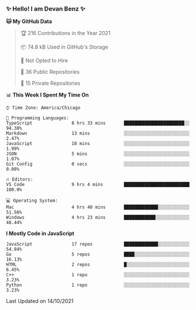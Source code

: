 ### ✨ Hello! I am Devan Benz ✨

<!--START_SECTION:waka-->
**🐱 My GitHub Data** 

> 🏆 216 Contributions in the Year 2021
 > 
> 📦 74.8 kB Used in GitHub's Storage 
 > 
> 🚫 Not Opted to Hire
 > 
> 📜 36 Public Repositories 
 > 
> 🔑 15 Private Repositories  
 > 
📊 **This Week I Spent My Time On** 

```text
⌚︎ Time Zone: America/Chicago

💬 Programming Languages: 
TypeScript               8 hrs 33 mins       ███████████████████████░░   94.38% 
Markdown                 13 mins             ░░░░░░░░░░░░░░░░░░░░░░░░░   2.47% 
JavaScript               10 mins             ░░░░░░░░░░░░░░░░░░░░░░░░░   1.99% 
JSON                     5 mins              ░░░░░░░░░░░░░░░░░░░░░░░░░   1.07% 
Git Config               0 secs              ░░░░░░░░░░░░░░░░░░░░░░░░░   0.08%

🔥 Editors: 
VS Code                  9 hrs 4 mins        █████████████████████████   100.0%

💻 Operating System: 
Mac                      4 hrs 40 mins       █████████████░░░░░░░░░░░░   51.56% 
Windows                  4 hrs 23 mins       ████████████░░░░░░░░░░░░░   48.44%

```

**I Mostly Code in JavaScript** 

```text
JavaScript               17 repos            █████████████░░░░░░░░░░░░   54.84% 
Go                       5 repos             ████░░░░░░░░░░░░░░░░░░░░░   16.13% 
HTML                     2 repos             █░░░░░░░░░░░░░░░░░░░░░░░░   6.45% 
C++                      1 repo              ░░░░░░░░░░░░░░░░░░░░░░░░░   3.23% 
Python                   1 repo              ░░░░░░░░░░░░░░░░░░░░░░░░░   3.23%

```



 Last Updated on 14/10/2021
<!--END_SECTION:waka-->

<!--
**devanbenz/devanbenz** is a ✨ _special_ ✨ repository because its `README.md` (this file) appears on your GitHub profile.

Here are some ideas to get you started:

- 🔭 I’m currently working on ...
- 🌱 I’m currently learning ...
- 👯 I’m looking to collaborate on ...
- 🤔 I’m looking for help with ...
- 💬 Ask me about ...
- 📫 How to reach me: ...
- 😄 Pronouns: ...
- ⚡ Fun fact: ...
-->
